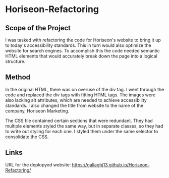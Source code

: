 # Horiseon-Refactoring

## Scope of the Project
I was tasked with refactoring the code for Horiseon's website to bring it up to today's accessibility standards. This in turn would also optimize the website for search engines. To accomplish this the code needed semantic HTML elements that would accurately break down the page into a logical structure.

## Method
In the original HTML, there was on overuse of the div tag. I went through the code and replaced the div tags with fitting HTML tags. The images were also lacking alt attributes, which are needed to achieve accessibility standards. I also changed the title from website to the name of the company, Horiseon Marketing.

The CSS file contained certain sections that were redundant. They had multiple elements styled the same way, but in separate classes, so they had to write out styling for each one. I styled them under the same selector to consolidate the CSS.

## Links
URL for the deplopyed website: https://gallaghj13.github.io/Horiseon-Refactoring/





